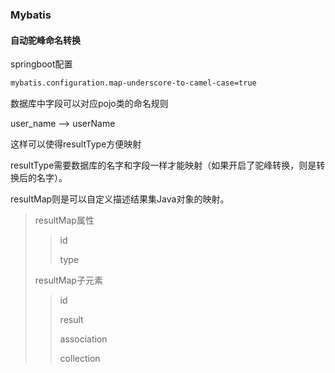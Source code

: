 ### Mybatis

#### 自动驼峰命名转换

springboot配置

~~~xml
mybatis.configuration.map-underscore-to-camel-case=true
~~~

数据库中字段可以对应pojo类的命名规则

user_name   -->  userName

这样可以使得resultType方便映射

resultType需要数据库的名字和字段一样才能映射（如果开启了驼峰转换，则是转换后的名字）。

resultMap则是可以自定义描述结果集Java对象的映射。

> resultMap属性
>
> > id
> >
> > type
>
> resultMap子元素
>
> > id
> >
> > result
> >
> > association
> >
> > collection

